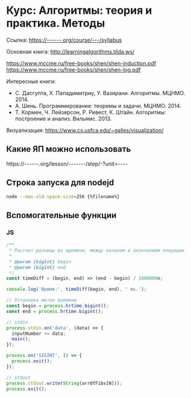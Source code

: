 # Курс: Алгоритмы: теория и практика. Методы

Ссылка: [https://------.org/course/---/syllabus](https://------.org/course/---/syllabus)

Основная книга: http://learningalgorithms.tilda.ws/

https://www.mccme.ru/free-books/shen/shen-induction.pdf
https://www.mccme.ru/free-books/shen/shen-log.pdf

Интересные книги:

- С. Дасгупта, Х. Пападимитриу, У. Вазирани. Алгоритмы. МЦНМО. 2014.
- А. Шень. Программирование: теоремы и задачи. МЦНМО. 2014.
- Т. Кормен, Ч. Лейзерсон, Р. Ривест, К. Штайн. Алгоритмы: построение и анализ. Вильямс. 2013.

Визуализация: https://www.cs.usfca.edu/~galles/visualization/

## Какие ЯП можно использовать

https://------.org/lesson/-------/step/-?unit=----

## Строка запуска для nodejd

```sh
node --max-old-space-size=256 {%filename%}
```

## Вспомогательные функции

### JS

```js
/**
 * Рассчет разницы во времени, между началом и окончанием операции
 *
 * @param {bigint} begin
 * @param {bigint} end
 */
const timeDiff = (begin, end) => (end - begin) / 1000000n;
```

```js
console.log('Время:', timeDiff(begin, end), ' ms.');
```

```js
// Установка меток времени
const begin = process.hrtime.bigint();
const end = process.hrtime.bigint();
```

```js
// stdin
process.stdin.on('data', (data) => {
  inputNumber += data;
  main();
});

process.on('SIGINT', () => {
  process.exit();
});
```

```js
// stdout
process.stdout.write(String(arrOfFibs[N]));
process.exit();
```
